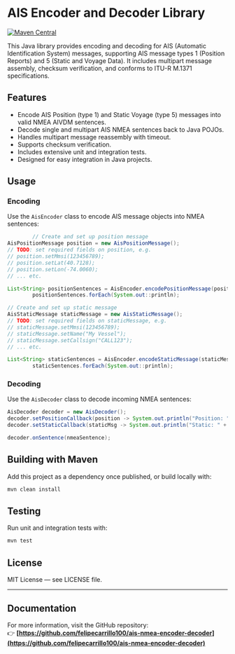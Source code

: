 # AIS Encoder and Decoder Library

[![Maven Central](https://maven-badges.herokuapp.com/maven-central/io.github.felipecarrillo100/ais-nmea-encoder-decoder/badge.svg)](https://search.maven.org/artifact/io.github.felipecarrillo100/ais-nmea-encoder-decoder)

This Java library provides encoding and decoding for AIS (Automatic Identification System) messages, supporting AIS message types 1 (Position Reports) and 5 (Static and Voyage Data). It includes multipart message assembly, checksum verification, and conforms to ITU-R M.1371 specifications.

## Features

- Encode AIS Position (type 1) and Static Voyage (type 5) messages into valid NMEA AIVDM sentences.
- Decode single and multipart AIS NMEA sentences back to Java POJOs.
- Handles multipart message reassembly with timeout.
- Supports checksum verification.
- Includes extensive unit and integration tests.
- Designed for easy integration in Java projects.

## Usage

### Encoding

Use the `AisEncoder` class to encode AIS message objects into NMEA sentences:

```java
        // Create and set up position message
AisPositionMessage position = new AisPositionMessage();
// TODO: set required fields on position, e.g.
// position.setMmsi(123456789);
// position.setLat(40.7128);
// position.setLon(-74.0060);
// ... etc.

List<String> positionSentences = AisEncoder.encodePositionMessage(position);
        positionSentences.forEach(System.out::println);

// Create and set up static message
AisStaticMessage staticMessage = new AisStaticMessage();
// TODO: set required fields on staticMessage, e.g.
// staticMessage.setMmsi(123456789);
// staticMessage.setName("My Vessel");
// staticMessage.setCallsign("CALL123");
// ... etc.

List<String> staticSentences = AisEncoder.encodeStaticMessage(staticMessage);
        staticSentences.forEach(System.out::println);
```

### Decoding

Use the `AisDecoder` class to decode incoming NMEA sentences:

```java
AisDecoder decoder = new AisDecoder();
decoder.setPositionCallback(position -> System.out.println("Position: " + position));
decoder.setStaticCallback(staticMsg -> System.out.println("Static: " + staticMsg));

decoder.onSentence(nmeaSentence);
```

## Building with Maven

Add this project as a dependency once published, or build locally with:

```bash
mvn clean install
```

## Testing

Run unit and integration tests with:

```bash
mvn test
```

## License

MIT License — see LICENSE file.

---

## Documentation

For more information, visit the GitHub repository:  
👉 **[https://github.com/felipecarrillo100/ais-nmea-encoder-decoder](https://github.com/felipecarrillo100/ais-nmea-encoder-decoder)**
